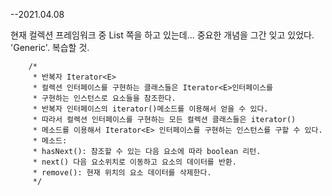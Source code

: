 --2021.04.08

현재 컬렉션 프레임워크 중 List 쪽을 하고 있는데...
중요한 개념을 그간 잊고 있었다.
'Generic'.
복습할 것. 

		/*
		 * 반복자 Iterator<E>
		 * 컬렉션 인터페이스를 구현하는 클래스들은 Iterator<E>인터페이스를
		 * 구현하는 인스턴스로 요소들을 참조한다.
		 * 반복자 인터페이스의 iterator()메소드를 이용해서 얻을 수 있다.
		 * 따라서 컬렉션 인터페이스를 구현하는 모든 컬렉션 클래스들은 iterator()
		 * 메소드를 이용해서 Iterator<E> 인터페이스를 구현하는 인스턴스를 구할 수 있다.
		 * 메소드:
		 * hasNext(): 참조할 수 있는 다음 요소에 따라 boolean 리턴.
		 * next() 다음 요소위치로 이동하고 요소의 데이터를 반환.
		 * remove(): 현재 위치의 요소 데이터를 삭제한다.
		 */






